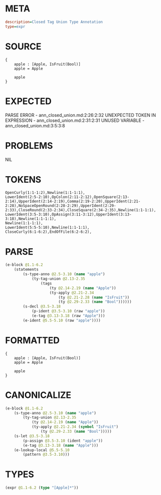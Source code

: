 # META
~~~ini
description=Closed Tag Union Type Annotation
type=expr
~~~
# SOURCE
~~~roc
{
    apple : [Apple, IsFruit(Bool)]
    apple = Apple

    apple
}
~~~
# EXPECTED
PARSE ERROR - ann_closed_union.md:2:26:2:32
UNEXPECTED TOKEN IN EXPRESSION - ann_closed_union.md:2:31:2:31
UNUSED VARIABLE - ann_closed_union.md:3:5:3:8
# PROBLEMS
NIL
# TOKENS
~~~zig
OpenCurly(1:1-1:2),Newline(1:1-1:1),
LowerIdent(2:5-2:10),OpColon(2:11-2:12),OpenSquare(2:13-2:14),UpperIdent(2:14-2:19),Comma(2:19-2:20),UpperIdent(2:21-2:28),NoSpaceOpenRound(2:28-2:29),UpperIdent(2:29-2:33),CloseRound(2:33-2:34),CloseSquare(2:34-2:35),Newline(1:1-1:1),
LowerIdent(3:5-3:10),OpAssign(3:11-3:12),UpperIdent(3:13-3:18),Newline(1:1-1:1),
Newline(1:1-1:1),
LowerIdent(5:5-5:10),Newline(1:1-1:1),
CloseCurly(6:1-6:2),EndOfFile(6:2-6:2),
~~~
# PARSE
~~~clojure
(e-block @1.1-6.2
	(statements
		(s-type-anno @2.5-3.10 (name "apple")
			(ty-tag-union @2.13-2.35
				(tags
					(ty @2.14-2.19 (name "Apple"))
					(ty-apply @2.21-2.34
						(ty @2.21-2.28 (name "IsFruit"))
						(ty @2.29-2.33 (name "Bool"))))))
		(s-decl @3.5-3.18
			(p-ident @3.5-3.10 (raw "apple"))
			(e-tag @3.13-3.18 (raw "Apple")))
		(e-ident @5.5-5.10 (raw "apple"))))
~~~
# FORMATTED
~~~roc
{
	apple : [Apple, IsFruit(Bool)]
	apple = Apple

	apple
}
~~~
# CANONICALIZE
~~~clojure
(e-block @1.1-6.2
	(s-type-anno @2.5-3.10 (name "apple")
		(ty-tag-union @2.13-2.35
			(ty @2.14-2.19 (name "Apple"))
			(ty-apply @2.21-2.34 (symbol "IsFruit")
				(ty @2.29-2.33 (name "Bool")))))
	(s-let @3.5-3.18
		(p-assign @3.5-3.10 (ident "apple"))
		(e-tag @3.13-3.18 (name "Apple")))
	(e-lookup-local @5.5-5.10
		(pattern @3.5-3.10)))
~~~
# TYPES
~~~clojure
(expr @1.1-6.2 (type "[Apple]*"))
~~~
